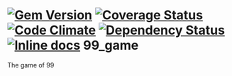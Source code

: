 [![Gem Version](https://badge.fury.io/rb/99_game.png)](http://badge.fury.io/rb/99_game)
[![Coverage Status](https://img.shields.io/coveralls/Zrp200/99_game.svg)](https://coveralls.io/r/Zrp200/99_game)
[![Code Climate](https://codeclimate.com/github/Zrp200/99_game.png)](https://codeclimate.com/github/Zrp200/99_game)
[![Dependency Status](https://gemnasium.com/Zrp200/99_game.svg)](https://gemnasium.com/Zrp200/99_game)
[![Inline docs](http://inch-ci.org/github/Zrp200/99_game.png?branch=master)](http://inch-ci.org/github/Zrp200/99_game)
99_game
=======

The game of 99
